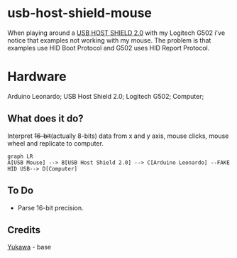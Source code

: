 # usb-host-shield-mouse

When playing around a [USB HOST SHIELD 2.0](https://github.com/felis/USB_Host_Shield_2.0) with my Logitech G502 i've notice that examples not working with my mouse. The problem is that examples use HID Boot Protocol and G502 uses HID Report Protocol. 

# Hardware
Arduino Leonardo;
USB Host Shield 2.0;
Logitech G502;
Computer;

## What does it do?

Interpret ~~16-bit~~(actually 8-bits) data from x and y axis, mouse clicks, mouse wheel and replicate to computer.

```mermaid
graph LR
A[USB Mouse] --> B[USB Host Shield 2.0] --> C[Arduino Leonardo] --FAKE HID USB--> D[Computer]

```

## To Do

- Parse 16-bit precision.

## Credits

[Yukawa](https://titanwolf.org/Network/Articles/Article?AID=ee7d3b48-cb5b-49eb-83c4-e6ff634cd7d1#gsc.tab=0) - base